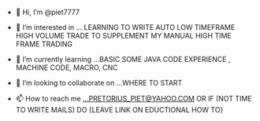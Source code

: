 - 👋 Hi, I’m @piet7777
- 👀 I’m interested in ... LEARNING TO WRITE AUTO LOW TIMEFRAME HIGH VOLUME TRADE TO SUPPLEMENT MY MANUAL HIGH TIME FRAME TRADING
- 🌱 I’m currently learning ...BASIC SOME JAVA CODE EXPERIENCE , MACHINE CODE, MACRO, CNC

- 💞️ I’m looking to collaborate on ...WHERE TO START
- 📫 How to reach me ...PRETORIUS_PIET@YAHOO.COM OR IF (NOT TIME TO WRITE MAILS) DO {LEAVE LINK ON EDUCTIONAL HOW TO}

<!---
piet7777/piet7777 is a ✨ special ✨ repository because its `README.md` (this file) appears on your GitHub profile.
You can click the Preview link to take a look at your changes.
--->
